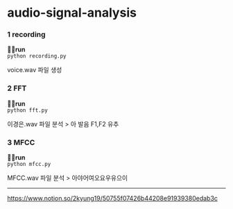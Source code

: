 # audio-signal-analysis

### 1 recording
<b>🏃‍♀️run</b>  
<code>python recording.py</code>

voice.wav 파일 생성

### 2 FFT
<b>🏃‍♀️run</b>  
<code>python fft.py</code>

이경은.wav 파일 분석 > 아 발음 F1,F2 유추

### 3 MFCC
<b>🏃‍♀️run</b>  
<code>python mfcc.py</code>

MFCC.wav 파일 분석 > 아야어여오요우유으이

---
https://www.notion.so/2kyung19/50755f07426b44208e91939380edab3c
